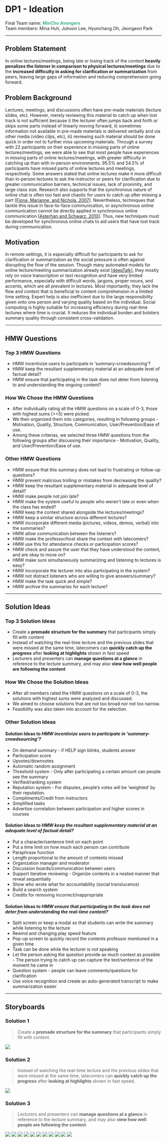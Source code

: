 # DP1 - Ideation
Final Team name: <span style="color:#3eb489;">**MinCho Avengers**</span> <br>
Team members: Mina Huh, Juhoon Lee, Hyunchang Oh, Jeongeon Park

-----

## Problem Statement
In online lectures/meetings, being late or losing track of the content **heavily penalizes the listener in comparison to physical lectures/meetings** due to the **increased difficulty in asking for clarification or summarization** from peers, leaving large gaps of information and reducing comprehension going forward.

## Problem Background
Lectures, meetings, and discussions often have pre-made materials (lecture slides, etc). However, merely reviewing this material to catch up when lost track is not sufficient because i) the lecturer often jumps back and forth or skips some parts instead of linearly moving forward, ii) sometimes information not available in pre-made materials is delivered verbally and via other media (video clips, etc), iii) reviewing such material should be done quick in order not to further miss upcoming materials. Through a survey with 22 participants on their experience in missing parts of online lectures/meetings, we were able to see that most people have experiences in missing parts of online lectures/meetings, with greater difficulty in catching up than with in-person environments. 95.5% and 54.5% of participants have missed parts of online lectures and meetings, respectively. Some answers stated that online lectures make it more difficult than in-person lectures to ask the instructor or peers for clarification due to greater communication barriers, technical issues, lack of proximity, and large class size. Research also supports that the synchronous nature of online chat is often too fast and chaotic for users to catch up after missing a part [[Fiona, Marianne, and Nichola, 2007](https://uwe-repository.worktribe.com/output/1028645/doing-synchronous-online-focus-groups-with-young-people-methodological-reflections)]. Nevertheless, techniques that tackle this issue in face-to-face communication, or asynchronous online communication cannot be directly applied in synchronous online communication [[Asterhan and Schwarz, 2010](https://www.researchgate.net/publication/220309251_Online_moderation_of_synchronous_e-argumentation)]. Thus, new techniques must be developed for synchronous online chats to aid users that have lost track during communication.

## Motivation
In remote settings, it is especially difficult for participants to ask for clarification or summarization as the social pressure is often against disrupting the flow of the session. Though many automated models for online lecture/meeting summarization already exist [[deepTalk](https://www.deeptalk-ai.com/)], they mostly rely on voice transcription or text recognition and have very limited performance, especially with difficult words, jargons, proper nouns, and accents, which are all prevalent in lectures. Most importantly, they lack the flow and context that is beneficial to content comprehension in a limited time setting. Expert help is also inefficient due to the large responsibility given onto one person and varying quality based on the individual. Social computing is highly suitable for increasing efficiency during real-time lectures where time is crucial. It reduces the individual burden and bolsters summary quality through consistent cross-validation.

-----

## HMW Questions
### Top 3 HMW Questions
* HMW incentivize users to participate in 'summary-crowdsourcing'?
* HMW keep the resultant supplementary material at an adequate level of factual detail?
* HMW ensure that participating in the task does not deter from listening to and understanding the ongoing content?

### How We Chose the HMW Questions
* After individually rating all the HMW questions on a scale of 0-3, those with highest sums (>=5) were picked.
* We then organized them into categories, resulting in following groups - Motivation, Quality, Structure, Communication, User/Prevention/Ease of use.
* Among these criterias, we selected three HMW questions from the following groups after discussing their importance - Motivation, Quality, and User/Prevention/Ease of use.

### Other HMW Questions
* HMW ensure that this summary does not lead to frustrating or follow-up questions?
* HMW prevent malicious trolling or mistakes from decreasing the quality?
* HMW keep the resultant supplementary material in adequate level of detail?
* HMW make people not join late? 
* HMW make the system useful to people who weren't late or even when the class has ended?
* HMW keep the context shared alongside the lectures/meetings?
* HMW keep a similar structure across different lectures?
* HMW incorporate different media (pictures, videos, demos, verbal) into the summaries?
* HMW allow communication between the listeners?
* HMW make the professor/host share the context with latecomers?
* HMW use this for attendance checks or participation scores?
* HMW check and assure the user that they have understood the content, and are okay to move on?
* HMW make sure simultaneously summarizing and listening to lectures is easy?
* HMW incorporate the lecturer into also participating in the system?
* HMW not distract listeners who are willing to give answers/summary?
* HMW make the task quick and simple?
* HMW archive the summaries for each lecture?

-----

## Solution Ideas
### Top 3 Solution Ideas
* Create a **premade structure for the summary** that participants simply fill with content
* Instead of watching the real-time lecture and the previous slides that were missed at the same time, latecomers can **quickly catch up the progress** after **looking at highlights** shown in fast speed
* Lecturers and presenters can **manage questions at a glance** in reference to the lecture summary, and may also **view how well people are following the content**

### How We Chose the Solution Ideas
* After all members rated the HMW questions on a scale of 0-3, the solutions with highest sums were analyzed and discussed.
* We aimed to choose solutions that are not too broad nor not too narrow.
* Feasibility was also taken into account for the selection.

### Other Solution Ideas
#### Solution Ideas to *HMW incentivize users to participate in 'summary-crowdsourcing'?*
* On demand summary - if HELP sign blinks, students answer
* Participation score
* Upvotes/downvotes
* Automatic random assignment 
* Threshold system - Only after participating a certain amount can people see the summary
* Verified/ranking system
* Reputation system - For disputes, people’s votes will be ‘weighted’ by their reputation.
* Compliments/Credit from instructors
* Simplified tasks
* Advertise correlation between participation and higher scores in courses

#### Solution Ideas to *HMW keep the resultant supplementary material at an adequate level of factual detail?*
* Put a character/sentence limit on each point
* Put a time limit on how much each person can contribute
* Paraphrase function
* Length proportional to the amount of contents missed
* Organization manager and moderator
* Discussion boards/communication between users
* Support iterative reviewing - Organize contents in a nested manner that reveal sequentially
* Show who wrote what for accountability (social translucence)
* Build a search system
* Credits for removing incorrect/inappropriate

#### Solution Ideas to *HMW ensure that participating in the task does not deter from understanding the real-time content?*
* Split screen or keep a modal so that students can write the summary while listening to the lecture
* Rewind and changing play speed feature
* Pop-up screen to quickly record the contents professor mentioned in a given time
* Task can be done while the lecturer is not speaking
* Let the person asking the question provide as much context as possible - The person trying to catch up can capture the text/sentence of the moment he came in
* Question system - people can leave comments/questions for clarification
* Use voice recognition and create an auto-generated transcript to make summarization easier

-----

## Storyboards
### Solution 1
> Create a **premade structure for the summary** that participants simply fill with content.
<img src="https://github.com/jeongeon-park/MinChoAvengers/blob/master/documents/DP1/Storyboard_1.JPG"/>

### Solution 2
> Instead of watching the real-time lecture and the previous slides that were missed at the same time, latecomers can **quickly catch up the progress** after **looking at highlights** shown in fast speed.
<img src="https://github.com/jeongeon-park/MinChoAvengers/blob/master/documents/DP1/Storyboard_2.jpg"/>

### Solution 3
> Lecturers and presenters can **manage questions at a glance** in reference to the lecture summary, and may also **view how well people are following the content**.
<img src="https://github.com/jeongeon-park/MinChoAvengers/blob/master/documents/DP1/solution3/0.JPG"/>
<img src="https://github.com/jeongeon-park/MinChoAvengers/blob/master/documents/DP1/solution3/0_2.JPG"/>
<img src="https://github.com/jeongeon-park/MinChoAvengers/blob/master/documents/DP1/solution3/1.JPG"/>
<img src="https://github.com/jeongeon-park/MinChoAvengers/blob/master/documents/DP1/solution3/2.JPG"/>
<img src="https://github.com/jeongeon-park/MinChoAvengers/blob/master/documents/DP1/solution3/3.JPG"/>
<img src="https://github.com/jeongeon-park/MinChoAvengers/blob/master/documents/DP1/solution3/4.JPG"/>
<img src="https://github.com/jeongeon-park/MinChoAvengers/blob/master/documents/DP1/solution3/5.JPG"/>
<img src="https://github.com/jeongeon-park/MinChoAvengers/blob/master/documents/DP1/solution3/6.JPG"/>
<img src="https://github.com/jeongeon-park/MinChoAvengers/blob/master/documents/DP1/solution3/7.JPG"/>
<img src="https://github.com/jeongeon-park/MinChoAvengers/blob/master/documents/DP1/solution3/8.JPG"/>
<img src="https://github.com/jeongeon-park/MinChoAvengers/blob/master/documents/DP1/solution3/9.JPG"/>

